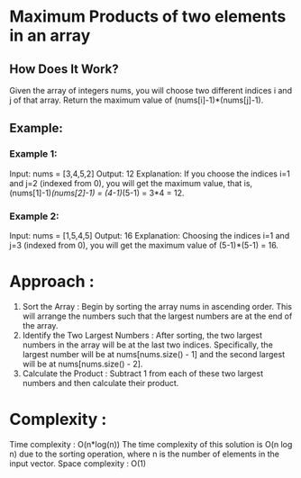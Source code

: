 # Maximum Products of two elements in an array



## How Does It Work?

Given the array of integers nums, you will choose two different indices i and j of that array. Return the maximum value of (nums[i]-1)*(nums[j]-1).
 

## Example:
### Example 1:

Input: nums = [3,4,5,2]
Output: 12 
Explanation: If you choose the indices i=1 and j=2 (indexed from 0), you will get the maximum value, that is, (nums[1]-1)*(nums[2]-1) = (4-1)*(5-1) = 3*4 = 12. 

### Example 2:
Input: nums = [1,5,4,5]
Output: 16
Explanation: Choosing the indices i=1 and j=3 (indexed from 0), you will get the maximum value of (5-1)*(5-1) = 16.



# Approach :
1. Sort the Array : Begin by sorting the array nums in ascending order. This will arrange the numbers such that the largest numbers are at the end of the array.
2. Identify the Two Largest Numbers : After sorting, the two largest numbers in the array will be at the last two indices. Specifically, the largest number will be at nums[nums.size() - 1] and the second largest will be at nums[nums.size() - 2].
3. Calculate the Product : Subtract 1 from each of these two largest numbers and then calculate their product.

# Complexity :
Time complexity : O(n*log(n))
The time complexity of this solution is O(n log n) due to the sorting operation, where n is the number of elements in the input vector.
Space complexity : O(1)
